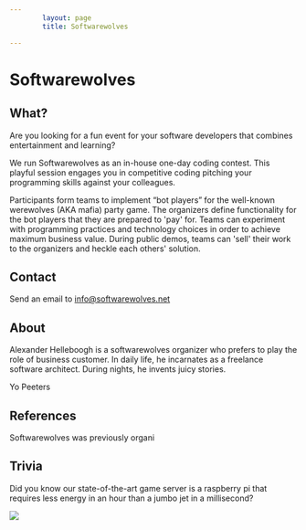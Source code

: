 ```yaml
---
        layout: page
        title: Softwarewolves

---
```


Softwarewolves
====

What?
---

Are you looking for a fun event for your software developers that combines entertainment and learning? 

We run Softwarewolves as an in-house one-day coding contest. This playful session engages you in competitive coding pitching your programming skills against your colleagues.

Participants form teams to implement “bot players” for the well-known werewolves (AKA mafia) party game. The organizers define functionality for the bot players that they are prepared to 'pay' for. Teams can experiment with programming practices and technology choices in order to achieve maximum business value. During public demos, teams can 'sell' their work to the organizers and heckle each others' solution.

Contact
---

Send an email to info@softwarewolves.net

About
---

Alexander Helleboogh is a softwarewolves organizer who prefers to play the role of business customer. In daily life, he incarnates as a freelance software architect. During nights, he invents juicy stories.

Yo Peeters



References
---

Softwarewolves was previously organi

Trivia
---
Did you know our state-of-the-art game server is a raspberry pi that requires less energy in an hour than a jumbo jet in a millisecond? 

![](https://raw.github.com/softwarewolves/softwarewolves.github.io/master/images/pi.jpg)
